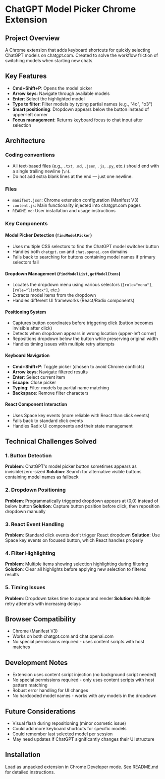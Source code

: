 # ChatGPT Model Picker Chrome Extension

## Project Overview
A Chrome extension that adds keyboard shortcuts for quickly selecting ChatGPT models on chatgpt.com. Created to solve the workflow friction of switching models when starting new chats.

## Key Features
- **Cmd+Shift+P**: Opens the model picker
- **Arrow keys**: Navigate through available models
- **Enter**: Select the highlighted model
- **Type to filter**: Filter models by typing partial names (e.g., "4o", "o3")
- **Smart positioning**: Dropdown appears below the button instead of upper-left corner
- **Focus management**: Returns keyboard focus to chat input after selection

## Architecture

### Coding conventions
- All text-based files (e.g., `.txt`, `.md`, `.json`, `.js`, `.py`, etc.) should end with a single trailing newline (`\n`).
- Do not add extra blank lines at the end — just one newline.

### Files
- `manifest.json`: Chrome extension configuration (Manifest V3)
- `content.js`: Main functionality injected into chatgpt.com pages
- `README.md`: User installation and usage instructions

### Key Components

#### Model Picker Detection (`findModelPicker`)
- Uses multiple CSS selectors to find the ChatGPT model switcher button
- Handles both `chatgpt.com` and `chat.openai.com` domains
- Falls back to searching for buttons containing model names if primary selectors fail

#### Dropdown Management (`findModelList`, `getModelItems`)
- Locates the dropdown menu using various selectors (`[role="menu"]`, `[role="listbox"]`, etc.)
- Extracts model items from the dropdown
- Handles different UI frameworks (React/Radix components)

#### Positioning System
- Captures button coordinates before triggering click (button becomes invisible after click)
- Detects when dropdown appears in wrong location (upper-left corner)
- Repositions dropdown below the button while preserving original width
- Handles timing issues with multiple retry attempts

#### Keyboard Navigation
- **Cmd+Shift+P**: Toggle picker (chosen to avoid Chrome conflicts)
- **Arrow keys**: Navigate filtered results
- **Enter**: Select current item
- **Escape**: Close picker
- **Typing**: Filter models by partial name matching
- **Backspace**: Remove filter characters

#### React Component Interaction
- Uses Space key events (more reliable with React than click events)
- Falls back to standard click events
- Handles Radix UI components and their state management

## Technical Challenges Solved

### 1. Button Detection
**Problem**: ChatGPT's model picker button sometimes appears as invisible/zero-sized
**Solution**: Search for alternative visible buttons containing model names as fallback

### 2. Dropdown Positioning
**Problem**: Programmatically triggered dropdown appears at (0,0) instead of below button
**Solution**: Capture button position before click, then reposition dropdown manually

### 3. React Event Handling
**Problem**: Standard click events don't trigger React dropdown
**Solution**: Use Space key events on focused button, which React handles properly

### 4. Filter Highlighting
**Problem**: Multiple items showing selection highlighting during filtering
**Solution**: Clear all highlights before applying new selection to filtered results

### 5. Timing Issues
**Problem**: Dropdown takes time to appear and render
**Solution**: Multiple retry attempts with increasing delays

## Browser Compatibility
- Chrome (Manifest V3)
- Works on both chatgpt.com and chat.openai.com
- No special permissions required - uses content scripts with host matches

## Development Notes
- Extension uses content script injection (no background script needed)
- No special permissions required - only uses content scripts with host pattern matching
- Robust error handling for UI changes
- No hardcoded model names - works with any models in the dropdown

## Future Considerations
- Visual flash during repositioning (minor cosmetic issue)
- Could add more keyboard shortcuts for specific models
- Could remember last selected model per session
- May need updates if ChatGPT significantly changes their UI structure

## Installation
Load as unpacked extension in Chrome Developer mode. See README.md for detailed instructions.
